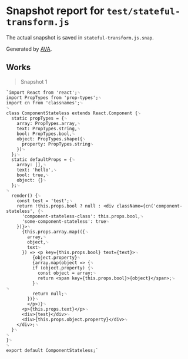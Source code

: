 # Snapshot report for `test/stateful-transform.js`

The actual snapshot is saved in `stateful-transform.js.snap`.

Generated by [AVA](https://ava.li).

## Works

> Snapshot 1

    `import React from 'react';␊
    import PropTypes from 'prop-types';␊
    import cn from 'classnames';␊
    ␊
    class ComponentStateless extends React.Component {␊
      static propTypes = {␊
        array: PropTypes.array,␊
        text: PropTypes.string,␊
        bool: PropTypes.bool,␊
        object: PropTypes.shape({␊
          property: PropTypes.string␊
        })␊
      };␊
      static defaultProps = {␊
        array: [],␊
        text: 'hello',␊
        bool: true,␊
        object: {}␊
      };␊
    ␊
      render() {␊
        const test = 'test';␊
        return !this.props.bool ? null : <div className={cn('component-stateless', {␊
          'component-stateless-class': this.props.bool,␊
          'some-component-stateless': true␊
        })}>␊
          {this.props.array.map(({␊
            array,␊
            object,␊
            text␊
          }) => <p key={this.props.bool} text={text}>␊
              {object.property}␊
              {array.map(object => {␊
              if (object.property) {␊
                const object = array;␊
                return <span key={this.props.bool}>{object}</span>;␊
              }␊
    ␊
              return null;␊
            })}␊
            </p>)}␊
          <p>{this.props.text}</p>␊
          <div>{test}</div>␊
          <div>{this.props.object.property}</div>␊
        </div>;␊
      }␊
    ␊
    }␊
    ␊
    export default ComponentStateless;`
